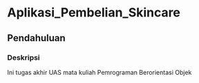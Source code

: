 # Aplikasi_Pembelian_Skincare

## Pendahuluan

### Deskripsi
Ini tugas akhir UAS mata kuliah Pemrograman Berorientasi Objek
